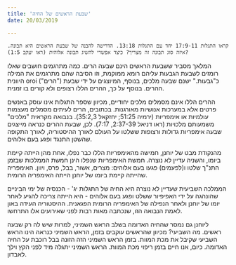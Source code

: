 ```yaml
---
title: 'שבעת הראשים של החיה'
date: 20/03/2019

---
```


`קראו התגלות 17:9-11 יחד עם התגלות 13:18. הדרישה להבנה של שבעת הראשים היא תבונה. איזה סוג תבונה זה מצריך? כיצד אפשרי להשיג תבונה אלוהית (ראו יעקב 1:5)?`

המלאך מסביר ששבעת הראשים הינם שבעה הרים. כמה מתרגמים חושבים שאלו רומזים לשבעת הגבעות עליהם רומא ממוקמת, וזו הסיבה שהם מתרגמים את המילה היוונית oroi ("הרים") כ"גבעות." ישנם שבעה מלכים, בנוסף, המיוצגים על ידי שבעת ההרים. בנוסף על כך, ההרים הללו רצופים ולא קורים בו זמנית. 

ההרים הללו אינם מסמלים מלכים יחודיים, מכיוון שספר התגלות אינו עוסק באנשים פרטים אלא במערכות אנושיות מאורגנות. בכתובים, הרים לעיתים מסמלים מעצמות עולמיות או אימפריות (ירמיה 51:25; יחזקאל 35:2,3). בנבואה מקראית "מלכים" משמעותם מלכויות (ראו דניאל 2:37-39, 7:17). לכן, שבעת ההרים כנראה מייצגים שבעה אימפריות  גדולות ורצופות ששלטו על העולם לאורך ההיסטוריה, לאורך התקופה שהשטן התנגד ופגע בעם אלוהים.

מהנקודת מבט של יוחנן, חמישה מהאימפריות הללו כבר נפלו, אחת מהן הייתה קיימת ביומו, והשניה עדיין לא נוצרה. חמשת האימפריות שנפלו הינן חמשת הממלכות שבזמן התנ"ך שלטו ו(לפעמים) פגעו בעם אלוהים: מצרים, אשור, בבל, פרס, ויוון. האימפריה שהייתה קיימת ביומו של יוחנן הייתה האימפריה הרומית.

הממלכה השביעית שעדיין לא נוצרה היא החיה של התגלות יג' - הכנסיה של ימי הביניים שהונהגה על ידי האפיפיור ששלט ופגע בעם אלוהים - היא הייתה צריכה להגיע לאחר יומו של יוחנן ולאחר הנפילה של האימפריה הרומית הפגאנית. ההיסטוריה העידה באון לאמת הנבואה הזו, שנכתבה מאות רבות לפני שאירועים אלו התרחשו. 

ליוחנן גם נמסר שהחיה האדומה בשלב הראש השמיני, למרות שיש לה רק שבעה ראשים. מה השביעי? מכיוון שהראשים עוקבים בזמן, הראש השמיני כנראה הינו הראש השביעי שקיבל את מכת המוות. בזמן הראש השמיני הזה הזונה בבל רוכבת על החיה האדומה. כיום, אנו חיים בזמן ריפוי מכת המוות. הראש השמיני יתגלה מיד לפני הקץ וילך לאבדון. 